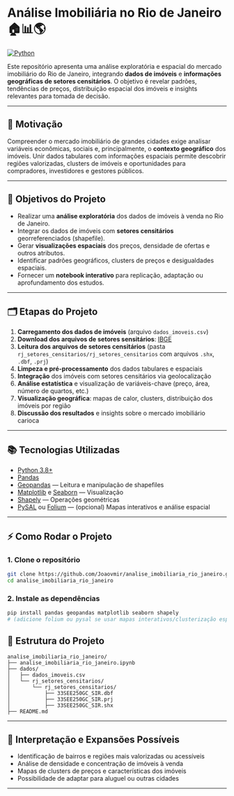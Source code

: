 # Análise Imobiliária no Rio de Janeiro 🏠📊🌎

[![Python](https://img.shields.io/badge/python-3.8%2B-blue.svg)](https://www.python.org/)

Este repositório apresenta uma análise exploratória e espacial do mercado imobiliário do Rio de Janeiro, integrando **dados de imóveis** e **informações geográficas de setores censitários**. O objetivo é revelar padrões, tendências de preços, distribuição espacial dos imóveis e insights relevantes para tomada de decisão.

---

## 🌟 Motivação

Compreender o mercado imobiliário de grandes cidades exige analisar variáveis econômicas, sociais e, principalmente, o **contexto geográfico** dos imóveis. Unir dados tabulares com informações espaciais permite descobrir regiões valorizadas, clusters de imóveis e oportunidades para compradores, investidores e gestores públicos.

---

## 🎯 Objetivos do Projeto

- Realizar uma **análise exploratória** dos dados de imóveis à venda no Rio de Janeiro.
- Integrar os dados de imóveis com **setores censitários** georreferenciados (shapefile).
- Gerar **visualizações espaciais** dos preços, densidade de ofertas e outros atributos.
- Identificar padrões geográficos, clusters de preços e desigualdades espaciais.
- Fornecer um **notebook interativo** para replicação, adaptação ou aprofundamento dos estudos.

---

## 🗂️ Etapas do Projeto

1. **Carregamento dos dados de imóveis** (arquivo `dados_imoveis.csv`)
2. **Download dos arquivos de setores sensitários**: [IBGE](https://www.ibge.gov.br/geociencias/downloads-geociencias.html?caminho=organizacao_do_territorio/malhas_territoriais/malhas_de_setores_censitarios__divisoes_intramunicipais/2021/Malha_de_setores_%28shp%29_por_UFs)
3. **Leitura dos arquivos de setores censitários** (pasta `rj_setores_censitarios/rj_setores_censitarios` com arquivos `.shx`, `.dbf`, `.prj`)
4. **Limpeza e pré-processamento** dos dados tabulares e espaciais
5. **Integração** dos imóveis com setores censitários via geolocalização
6. **Análise estatística** e visualização de variáveis-chave (preço, área, número de quartos, etc.)
7. **Visualização geográfica**: mapas de calor, clusters, distribuição dos imóveis por região
8. **Discussão dos resultados** e insights sobre o mercado imobiliário carioca

---

## 📚 Tecnologias Utilizadas

- [Python 3.8+](https://www.python.org/)
- [Pandas](https://pandas.pydata.org/)
- [Geopandas](https://geopandas.org/) — Leitura e manipulação de shapefiles
- [Matplotlib](https://matplotlib.org/) e [Seaborn](https://seaborn.pydata.org/) — Visualização
- [Shapely](https://shapely.readthedocs.io/) — Operações geométricas
- [PySAL](https://pysal.org/) ou [Folium](https://python-visualization.github.io/folium/) — (opcional) Mapas interativos e análise espacial

---

## ⚡ Como Rodar o Projeto

### 1. Clone o repositório

```bash
git clone https://github.com/Joaovmir/analise_imobiliaria_rio_janeiro.git
cd analise_imobiliaria_rio_janeiro
```

### 2. Instale as dependências

```bash
pip install pandas geopandas matplotlib seaborn shapely
# (adicione folium ou pysal se usar mapas interativos/clusterização espacial)
```

## 📁 Estrutura do Projeto

```
analise_imobiliaria_rio_janeiro/
├── analise_imobiliaria_rio_janeiro.ipynb
├── dados/
│   ├── dados_imoveis.csv
│   └── rj_setores_censitarios/
│       └── rj_setores_censitarios/
│           ├── 33SEE250GC_SIR.dbf
│           ├── 33SEE250GC_SIR.prj
│           ├── 33SEE250GC_SIR.shx
├── README.md
```

---

## 🔎 Interpretação e Expansões Possíveis

* Identificação de bairros e regiões mais valorizadas ou acessíveis
* Análise de densidade e concentração de imóveis à venda
* Mapas de clusters de preços e características dos imóveis
* Possibilidade de adaptar para aluguel ou outras cidades

---


